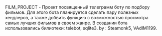 FILM_PROJECT - Проект посвященный телеграмм боту по подбору фильмов. Для этого бота планируется сделать пару полезных хендлеров, а также добвить функцию с возможностью просмотра самых лучших фильмов в своем жанре.
В создании бота использовались билиотеки: telebot, sqlite3.
by : Steamonk5, VAdIM1199.
